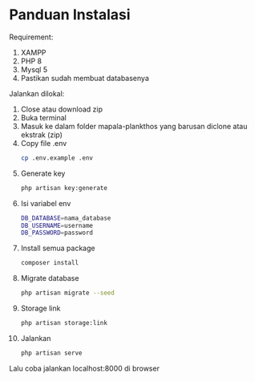 # Panduan Instalasi
Requirement:
1. XAMPP
2. PHP 8
3. Mysql 5
4. Pastikan sudah membuat databasenya

Jalankan dilokal:
1. Close atau download zip
2. Buka terminal
3. Masuk ke dalam folder mapala-plankthos yang barusan diclone atau ekstrak (zip)
4. Copy file .env
    ```bash
    cp .env.example .env
    ```
5. Generate key
    ```bash
    php artisan key:generate
    ```
6. Isi variabel env
    ```bash
    DB_DATABASE=nama_database
    DB_USERNAME=username
    DB_PASSWORD=password
    ```
7. Install semua package
    ```bash
    composer install
    ```
8. Migrate database
    ```bash
    php artisan migrate --seed
    ```
9. Storage link
    ```bash
    php artisan storage:link
    ```
10. Jalankan
    ```bash
    php artisan serve
    ```

Lalu coba jalankan localhost:8000 di browser
